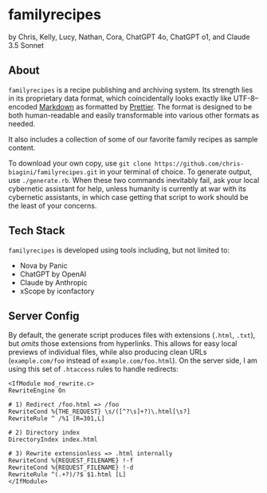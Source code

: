 # familyrecipes

by Chris, Kelly, Lucy, Nathan, Cora, ChatGPT 4o, ChatGPT o1, and Claude 3.5 Sonnet

## About

`familyrecipes` is a recipe publishing and archiving system. Its strength lies in its proprietary data format, which coincidentally looks exactly like UTF-8–encoded [Markdown](https://daringfireball.net/projects/markdown/) as formatted by [Prettier](https://prettier.io). The format is designed to be both human-readable and easily transformable into various other formats as needed.

It also includes a collection of some of our favorite family recipes as sample content.

To download your own copy, use `git clone https://github.com/chris-biagini/familyrecipes.git` in your terminal of choice. To generate output, use `./generate.rb`. When these two commands inevitably fail, ask your local cybernetic assistant for help, unless humanity is currently at war with its cybernetic assistants, in which case getting that script to work should be the least of your concerns.

## Tech Stack

`familyrecipes` is developed using tools including, but not limited to:

- Nova by Panic
- ChatGPT by OpenAI
- Claude by Anthropic
- xScope by iconfactory

## Server Config

By default, the generate script produces files with extensions (`.html`, `.txt`), but _omits_ those extensions from hyperlinks. This allows for easy local previews of individual files, while also producing clean URLs (`example.com/foo` instead of `example.com/foo.html`). On the server side, I am using this set of `.htaccess` rules to handle redirects:

```apache_conf
<IfModule mod_rewrite.c>
RewriteEngine On

# 1) Redirect /foo.html => /foo
RewriteCond %{THE_REQUEST} \s/([^?\s]+?)\.html[\s?]
RewriteRule ^ /%1 [R=301,L]

# 2) Directory index
DirectoryIndex index.html

# 3) Rewrite extensionless => .html internally
RewriteCond %{REQUEST_FILENAME} !-f
RewriteCond %{REQUEST_FILENAME} !-d
RewriteRule ^(.+?)/?$ $1.html [L]
</IfModule>
```
